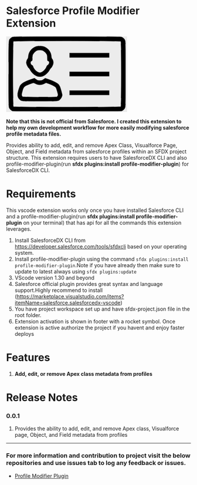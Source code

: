 # Salesforce Profile Modifier Extension 

[![Logo](./images/logo.png)](https://marketplace.visualstudio.com/items?itemName=SeanRussell.salesforce-profile-modifier)

**Note that this is not official from Salesforce. I created this extension to help my own development workflow for more easily modifying salesforce profile metadata files.**

Provides ability to add, edit, and remove Apex Class, Visualforce Page, Object, and Field metadata from salesforce profiles within an SFDX project structure. This extension requires users to have SalesforceDX CLI and also profile-modifier-plugin(run **sfdx plugins:install profile-modifier-plugin**) for SalesforceDX CLI.

# Requirements

This vscode extension works only once you have installed Salesforce CLI and a profile-modifier-plugin(run **sfdx plugins:install profile-modifier-plugin** on your terminal) that has api for all the commands this extension leverages.

1. Install SalesforceDX CLI from https://developer.salesforce.com/tools/sfdxcli based on your operating system.
2. Install profile-modifier-plugin using the command `sfdx plugins:install profile-modifier-plugin`.Note if you have already then make sure to update to latest always using `sfdx plugins:update`
3. VScode version 1.30 and beyond
4. Salesforce official plugin provides great syntax and language support.Highly recommend to install (https://marketplace.visualstudio.com/items?itemName=salesforce.salesforcedx-vscode)
5. You have project workspace set up and have sfdx-project.json file in the root folder. 
6. Extension activation is shown in footer with a rocket symbol. Once extension is active authorize the project if you havent and enjoy faster deploys

# Features

1. **Add, edit, or remove Apex class metadata from profiles**

    


# Release Notes
### 0.0.1

1. Provides the ability to add, edit, and remove Apex class, Visualforce page, Object, and Field metadata from profiles

-----------------------------------------------------------------------------------------------------------

### For more information and contribution to project visit the below repositories and use issues tab to log any feedback or issues.

* [Profile Modifier Plugin](https://github.com/seanrussell/profile-modifier-plugin)
